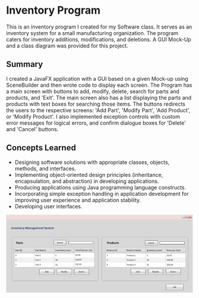 # Inventory Program

This is an inventory program I created for my Software class. It serves as an inventory system for a small manufacturing organization. The program caters for inventory additions, modifications, and deletions. A GUI Mock-Up and a class diagram was provided for this project.

## Summary
I created a JavaFX application with a GUI based on a given Mock-up using SceneBuilder and then wrote code to display each screen. The Program has a main screen with buttons to add, modify, delete, search for parts and products, and 'Exit'. The main screen also has a list displaying the parts and products with text boxes for searching those items. The buttons redirects the users to the respective screens: 'Add Part', 'Modify Part', 'Add Product', or 'Modify Product'. I also implemented exception controls with custom error messages for logical errors, and confirm dialogue boxes for 'Delete' and 'Cancel' buttons.

## Concepts Learned
  * Designing software solutions with appropriate classes, objects, methods, and interfaces.
  * Implementing object-oriented design principles (inheritance, encapsulation, and abstraction) in developing applications.
  * Producing applications using Java programming language constructs.
  * Incorporating simple exception handling in application development for improving user experience and application stability.
  * Developing user interfaces. 

![alt text][logo]

[logo]: https://github.com/krishnil/Inventory/blob/master/GUI.png "GUI"

